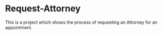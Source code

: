 # Request-Attorney
This is a project which shows the process of requesting an Attorney for an appointment.
